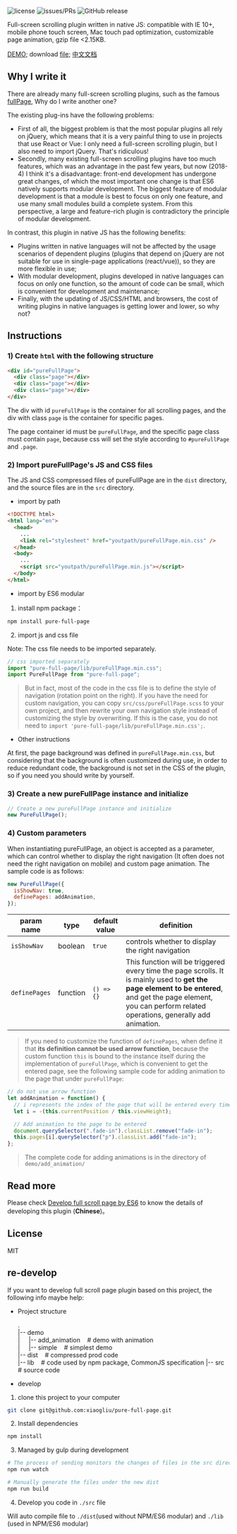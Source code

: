 ![license](https://img.shields.io/packagist/l/doctrine/orm.svg)
![issues/PRs](https://img.shields.io/badge/issues%2FPRs-welcome-brightgreen.svg)
![GitHub release](https://img.shields.io/github/release/xiaogliu/pure_full_page.svg)

Full-screen scrolling plugin written in native JS: compatible with IE 10+, mobile phone touch screen, Mac touch pad optimization, customizable page animation, gzip file <2.15KB.

[DEMO](https://xiaogliu.github.io/pure-full-page/index.html); download [file](https://github.com/xiaogliu/pure-full-page/releases); [中文文档](https://github.com/xiaogliu/pure-full-page/blob/master/readme-zh_CN.md)

## Why I write it

There are already many full-screen scrolling plugins, such as the famous [fullPage](https://github.com/alvarotrigo/fullPage.js), Why do I write another one?

The existing plug-ins have the following problems:

- First of all, the biggest problem is that the most popular plugins all rely on jQuery, which means that it is a very painful thing to use in projects that use React or Vue: I only need a full-screen scrolling plugin, but I also need to import jQuery. That's ridiculous!
- Secondly, many existing full-screen scrolling plugins have too much features, which was an advantage in the past few years, but now (2018-4) I think it's a disadvantage: front-end development has undergone great changes, of which the most important one change is that ES6 natively supports modular development. The biggest feature of modular development is that a module is best to focus on only one feature, and use many small modules build a complete system. From this perspective, a large and feature-rich plugin is contradictory the principle of modular development.

In contrast, this plugin in native JS has the following benefits:

- Plugins written in native languages will not be affected by the usage scenarios of dependent plugins (plugins that depend on jQuery are not suitable for use in single-page applications (react/vue)), so they are more flexible in use;
- With modular development, plugins developed in native languages can focus on only one function, so the amount of code can be small, which is convenient for development and maintenance;
- Finally, with the updating of JS/CSS/HTML and browsers, the cost of writing plugins in native languages is getting lower and lower, so why not?

## Instructions

### 1) Create `html` with the following structure

```html
<div id="pureFullPage">
  <div class="page"></div>
  <div class="page"></div>
  <div class="page"></div>
</div>
```

The div with id `pureFullPage` is the container for all scrolling pages, and the div with class `page` is the container for specific pages.

The page container id must be `pureFullPage`, and the specific page class must contain `page`, because css will set the style according to `#pureFullPage` and `.page`.

### 2) Import pureFullPage's JS and CSS files

The JS and CSS compressed files of pureFullPage are in the `dist` directory, and the source files are in the `src` directory.

- import by path

```html
<!DOCTYPE html>
<html lang="en">
  <head>
    ...
    <link rel="stylesheet" href="youtpath/pureFullPage.min.css" />
  </head>
  <body>
    ...
    <script src="youtpath/pureFullPage.min.js"></script>
  </body>
</html>
```

- import by ES6 modular

1. install npm package：

```bash
npm install pure-full-page
```

2. import js and css file

Note: The css file needs to be imported separately.

```js
// css imported separately
import "pure-full-page/lib/pureFullPage.min.css";
import PureFullPage from "pure-full-page";
```

> But in fact, most of the code in the css file is to define the style of navigation (rotation point on the right). If you have the need for custom navigation, you can copy `src/css/pureFullPage.scss` to your own project, and then rewrite your own navigation style instead of customizing the style by overwriting. If this is the case, you do not need to `import 'pure-full-page/lib/pureFullPage.min.css';`.

- Other instructions

At first, the page background was defined in `pureFullPage.min.css`, but considering that the background is often customized during use, in order to reduce redundant code, the background is not set in the CSS of the plugin, so if you need you should write by yourself.

### 3) Create a new pureFullPage instance and initialize

```js
// Create a new pureFullPage instance and initialize
new PureFullPage();
```

### 4) Custom parameters

When instantiating pureFullPage, an object is accepted as a parameter, which can control whether to display the right navigation (It often does not need the right navigation on mobile) and custom page animation. The sample code is as follows:

```js
new PureFullPage({
  isShowNav: true,
  definePages: addAnimation,
});
```

| param name    | type     | default value | definition                                                                                                                                                                                                       |
| ------------- | -------- | ------------- | ---------------------------------------------------------------------------------------------------------------------------------------------------------------------------------------------------------------- |
| `isShowNav`   | boolean  | `true`        | controls whether to display the right navigation                                                                                                                                                                 |
| `definePages` | function | `() => {}`    | This function will be triggered every time the page scrolls. It is mainly used to **get the page element to be entered**, and get the page element, you can perform related operations, generally add animation. |


> If you need to customize the function of `definePages`, when define it that **its definition cannot be used arrow function**, because the custom function `this` is bound to the instance itself during the implementation of `pureFullPage`, which is convenient to get the entered page, see the following sample code for adding animation to the page that under `pureFullPage`:

```js
// do not use arrow function
let addAnimation = function() {
  // i represents the index of the page that will be entered every time you slide, you can get the current page element through this.pages[i]
  let i = -(this.currentPosition / this.viewHeight);

  // Add animation to the page to be entered
  document.querySelector(".fade-in").classList.remove("fade-in");
  this.pages[i].querySelector("p").classList.add("fade-in");
};
```

> The complete code for adding animations is in the directory of `demo/add_animation/`

## Read more

Please check [Develop full scroll page by ES6](https://xiaogliu.github.io/2018/04/28/develop-full-page-scroll-by-es6/) to know the details of developing this plugin (**Chinese**)。

## License

MIT

## re-develop

If you want to develop full scroll page plugin based on this project, the following info maybe help:

- Project structure

  .  
   |-- demo &nbsp;  
   | &nbsp;&nbsp;&nbsp; |-- add_animation &nbsp;&nbsp; # demo with animation  
   | &nbsp;&nbsp;&nbsp; |-- simple &nbsp;&nbsp; # simplest demo  
   |-- dist &nbsp;&nbsp; # compressed prod code  
   |-- lib &nbsp;&nbsp; # code used by npm package, CommonJS specification 
   |-- src &nbsp;&nbsp; # source code

- develop

1) clone this project to your computer

```bash
git clone git@github.com:xiaogliu/pure-full-page.git
```

2) Install dependencies

```bash
npm install
```

3) Managed by gulp during development

```bash
# The process of sending monitors the changes of files in the src directory, and updates the files under dist if there are changes
npm run watch

# Manually generate the files under the new dist
npm run build
```

4) Develop you code in `./src` file 

Will auto compile file to `./dist`(used without NPM/ES6 modular) and `./lib` (used in NPM/ES6 modular)
 